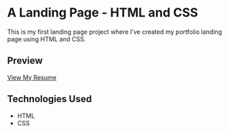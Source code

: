 
# A Landing Page - HTML and CSS

This is my first landing page project where I've created my portfolio landing page using HTML and CSS. 

## Preview

[View My Resume](https://mohammedfaiyaz29.github.io/Landing-Page-HTML-CSS/)
## Technologies Used

- HTML
- CSS

